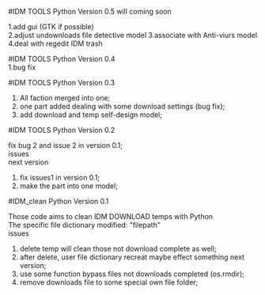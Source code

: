 #IDM TOOLS Python Version 0.5 will coming soon                                                                                                                                                      

1.add gui (GTK if possible)                                                                                                                                                                                               
2.adjust undownloads file detective model
3.associate with Anti-viurs model
4.deal with regedit IDM trash
                                                            
                          
                                      
                                                                                           
                                           
#IDM TOOLS Python Version 0.4                                                                                                                     
1.bug fix                                                                                                                    
                      
                                        
                                                                     
#IDM TOOLS Python Version 0.3
                                                                                                                                                                                      
 1. All faction merged into one;                                                                                                                                            
 2. one part added dealing with some download settings (bug fix);                                                                                                                 
 3. add download and temp self-design model;                                                                                                                                                                                                                                                      




#IDM TOOLS Python Version 0.2
                                                       
fix bug 2 and issue 2 in version 0.1;                                              
issues                                                               
next version                                                        
1. fix issues1 in version 0.1;                                               
2. make the part into one model;                                                          





#IDM_clean Python Version 0.1                                    
                                                    
Those code aims to clean IDM DOWNLOAD temps with Python                                          
The specific file dictionary modified: "filepath"                                           
issues                                            
1. delete temp will clean those not download complete as well;                        
2. after delete, user file dictionary recreat maybe effect something next version;                    
1. use some function bypass files not downloads completed (os.rmdir);                             
2. remove downloads file to some special own file folder;                                     
